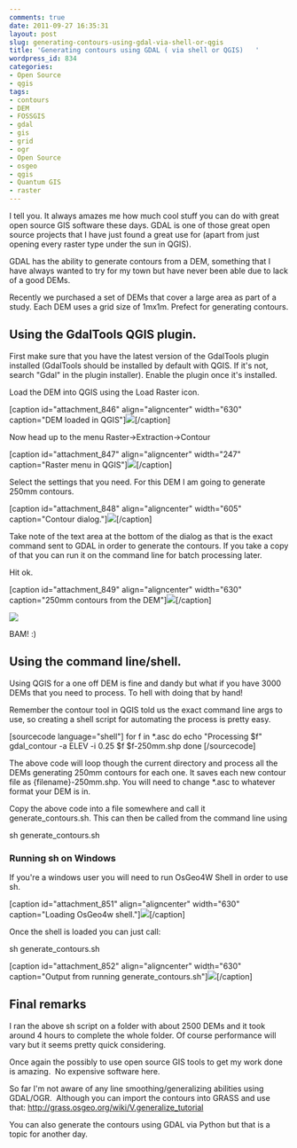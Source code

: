 ```yaml
---
comments: true
date: 2011-09-27 16:35:31
layout: post
slug: generating-contours-using-gdal-via-shell-or-qgis
title: 'Generating contours using GDAL ( via shell or QGIS)   '
wordpress_id: 834
categories:
- Open Source
- qgis
tags:
- contours
- DEM
- FOSSGIS
- gdal
- gis
- grid
- ogr
- Open Source
- osgeo
- qgis
- Quantum GIS
- raster
---
```


I tell you. It always amazes me how much cool stuff you can do with great open source GIS software these days. GDAL is one of those great open source projects that I have just found a great use for (apart from just opening every raster type under the sun in QGIS).

GDAL has the ability to generate contours from a DEM, something that I have always wanted to try for my town but have never been able due to lack of a good DEMs.

Recently we purchased a set of DEMs that cover a large area as part of a study. Each DEM uses a grid size of 1mx1m. Prefect for generating contours.


## Using the GdalTools QGIS plugin.


First make sure that you have the latest version of the GdalTools plugin installed (GdalTools should be installed by default with QGIS. If it's not, search "Gdal" in the plugin installer). Enable the plugin once it's installed.

Load the DEM into QGIS using the Load Raster icon.

[caption id="attachment_846" align="aligncenter" width="630" caption="DEM loaded in QGIS"][![](http://woostuff.files.wordpress.com/2011/09/loaddem.png)](http://woostuff.files.wordpress.com/2011/09/loaddem.png)[/caption]

Now head up to the menu Raster->Extraction->Contour

[caption id="attachment_847" align="aligncenter" width="247" caption="Raster menu in QGIS"][![](http://woostuff.files.wordpress.com/2011/09/rastermenu.png)](http://woostuff.files.wordpress.com/2011/09/rastermenu.png)[/caption]

Select the settings that you need. For this DEM I am going to generate 250mm contours.

[caption id="attachment_848" align="aligncenter" width="605" caption="Contour dialog."][![](http://woostuff.files.wordpress.com/2011/09/contour.png)](http://woostuff.files.wordpress.com/2011/09/contour.png)[/caption]

Take note of the text area at the bottom of the dialog as that is the exact command sent to GDAL in order to generate the contours. If you take a copy of that you can run it on the command line for batch processing later.

Hit ok.

[caption id="attachment_849" align="aligncenter" width="630" caption="250mm contours from the DEM"][![](http://woostuff.files.wordpress.com/2011/09/250mm.png)](http://woostuff.files.wordpress.com/2011/09/250mm.png)[/caption]

[![](http://woostuff.files.wordpress.com/2011/09/zoomed.png)](http://woostuff.files.wordpress.com/2011/09/zoomed.png)

BAM! :)


## Using the command line/shell.


Using QGIS for a one off DEM is fine and dandy but what if you have 3000 DEMs that you need to process. To hell with doing that by hand!

Remember the contour tool in QGIS told us the exact command line args to use, so creating a shell script for automating the process is pretty easy.

[sourcecode language="shell"]
for f in *.asc
do
  echo "Processing $f"
 gdal_contour -a ELEV -i 0.25 $f $f-250mm.shp
done
[/sourcecode]

The above code will loop though the current directory and process all the DEMs generating 250mm contours for each one. It saves each new contour file as {filename}-250mm.shp. You will need to change *.asc to whatever format your DEM is in.

Copy the above code into a file somewhere and call it generate_contours.sh. This can then be called from the command line using

sh generate_contours.sh


### Running sh on Windows


If you're a windows user you will need to run OsGeo4W Shell in order to use sh.

[caption id="attachment_851" align="aligncenter" width="630" caption="Loading OsGeo4w shell."][![](http://woostuff.files.wordpress.com/2011/09/osgeoshell.png)](http://woostuff.files.wordpress.com/2011/09/osgeoshell.png)[/caption]

Once the shell is loaded you can just call:

sh generate_contours.sh

[caption id="attachment_852" align="aligncenter" width="630" caption="Output from running generate_contours.sh"][![](http://woostuff.files.wordpress.com/2011/09/osgeoshell2.png)](http://woostuff.files.wordpress.com/2011/09/osgeoshell2.png)[/caption]


## Final remarks


I ran the above sh script on a folder with about 2500 DEMs and it took around 4 hours to complete the whole folder. Of course performance will vary but it seems pretty quick considering.

Once again the possibly to use open source GIS tools to get my work done is amazing.  No expensive software here.

So far I'm not aware of any line smoothing/generalizing abilities using GDAL/OGR.  Although you can import the contours into GRASS and use that: [http://grass.osgeo.org/wiki/V.generalize_tutorial
](http://grass.osgeo.org/wiki/V.generalize_tutorial)

You can also generate the contours using GDAL via Python but that is a topic for another day.
